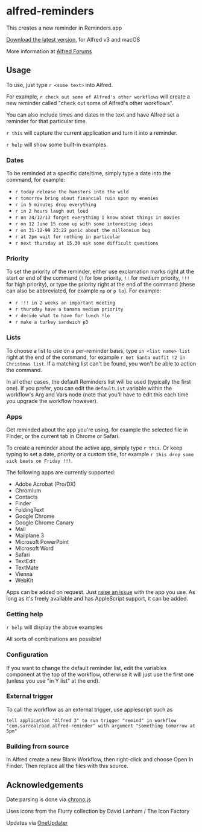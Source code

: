 alfred-reminders
================

This creates a new reminder in Reminders.app

[Download the latest version](https://github.com/surrealroad/alfred-reminders/releases/latest), for Alfred v3 and macOS

More information at [Alfred Forums](http://www.alfredforum.com/topic/917-reminders/)

## Usage
To use, just type `r <some text>` into Alfred.

For example, `r check out some of Alfred's other workflows` will create a new reminder called "check out some of Alfred's other workflows". 

You can also include times and dates in the text and have Alfred set a reminder for that particular time.

`r this` will capture the current application and turn it into a reminder.

`r help` will show some built-in examples.

### Dates
To be reminded at a specific date/time, simply type a date into the command, for example:

- `r today release the hamsters into the wild`
- `r tomorrow bring about financial ruin upon my enemies`
- `r in 5 minutes drop everything`
- `r in 2 hours laugh out loud`
- `r on 24/12/13 forget everything I know about things in movies`
- `r on 12 June 15 come up with some interesting ideas`
- `r on 31-12-99 23:22 panic about the millennium bug`
- `r at 2pm wait for nothing in particular`
- `r next thursday at 15.30 ask some difficult questions`

### Priority

To set the priority of the reminder, either use exclamation marks right at the start or end of the command (`!` for low priority, `!!` for medium priority, `!!!` for high priority), or type the priority right at the end of the command (these can also be abbreviated, for example `mp` or `p lo`). For example:

- `r !!! in 2 weeks an important meeting`
- `r thursday have a banana medium priority`
- `r decide what to have for lunch !lo`
- `r make a turkey sandwich p3`

### Lists

To choose a list to use on a per-reminder basis, type `in <list name> list` right at the end of the command, for example `r Get Santa outfit !2 in Christmas list`. If a matching list can't be found, you won't be able to action the command.

In all other cases, the default Reminders list will be used (typically the first one). If you prefer, you can edit the `defaultList` variable within the workflow's Arg and Vars node (note that you'll have to edit this each time you upgrade the workflow however).

### Apps
Get reminded about the app you're using, for example the selected file in Finder, or the current tab in Chrome or Safari.

To create a reminder about the active app, simply type `r this`. Or keep typing to set a date, priority or a custom title, for example `r this drop some sick beats on Friday !!!`.

The following apps are currently supported:

- Adobe Acrobat (Pro/DX)
- Chromium
- Contacts
- Finder
- FoldingText
- Google Chrome
- Google Chrome Canary
- Mail
- Mailplane 3
- Microsoft PowerPoint
- Microsoft Word
- Safari
- TextEdit
- TextMate
- Vienna
- WebKit

Apps can be added on request. Just [raise an issue](https://github.com/surrealroad/alfred-reminders/issues/new) with the app you use. As long as it's freely available and has AppleScript support, it can be added.

### Getting help

`r help` will display the above examples

All sorts of combinations are possible!

### Configuration
If you want to change the default reminder list, edit the variables component at the top of the workflow, otherwise it will just use the first one (unless you use "in Y list" at the end).

### External trigger
To call the workflow as an external trigger, use applescript such as
```
tell application "Alfred 3" to run trigger "remind" in workflow "com.surrealroad.alfred-reminder" with argument "something tomorrow at 5pm"
```

### Building from source
In Alfred create a new Blank Workflow, then right-click and choose Open In Finder. Then replace all the files with this source.

## Acknowledgements
Date parsing is done via [chrono.js](https://github.com/wanasit/chrono)

Uses icons from the Flurry collection by David Lanham / The Icon Factory

Updates via [OneUpdater](https://github.com/vitorgalvao/alfred-workflows/tree/master/OneUpdater)
